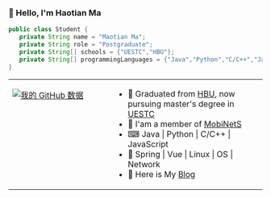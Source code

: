 ### 👋 Hello, I'm Haotian  Ma



```java
public class Student {
   private String name = "Maotian Ma";
   private String role = "Postgraduate";
   private String[] schools = {"UESTC","HBU"};
   private String[] programmingLanguages = {"Java","Python","C/C++","JavaScript"};
}
```




<table width="960px">
<tr>
<td valign="top" width="40%">
  
[![我的 GitHub 数据](https://github-readme-stats.vercel.app/api?username=qy-liuhuo)]()

</td>
<td valign="top" width="60%">
  
- 🏫 Graduated from [HBU](https://www.hbu.edu.cn/), now pursuing master's degree in [UESTC](https://www.uestc.edu.cn/)
- 👤 I'am a member of [MobiNetS](https://mobinets.cn/site/Main_Page) 
- ⌨ Java | Python | C/C++ | JavaScript
- 💙 Spring | Vue | Linux | OS | Network
- 📑 Here is My [Blog](https://qylh.xyz/)

</td>
</tr>
